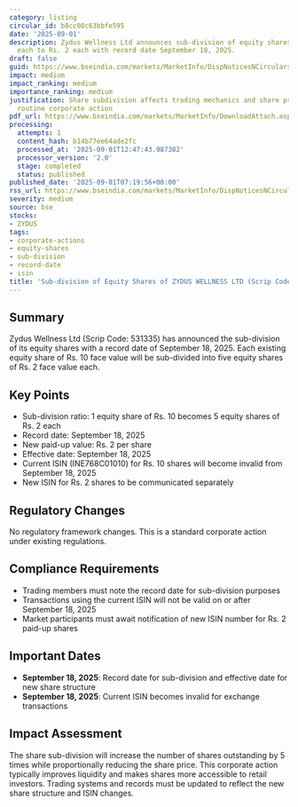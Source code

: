 ```yaml
---
category: listing
circular_id: b8cc08c63bbfe595
date: '2025-09-01'
description: Zydus Wellness Ltd announces sub-division of equity shares from Rs. 10
  each to Rs. 2 each with record date September 18, 2025.
draft: false
guid: https://www.bseindia.com/markets/MarketInfo/DispNoticesNCirculars.aspx?Noticeid={7743AC1A-2EF3-4F76-9BD5-A6D94A41F38C}&noticeno=20250901-8&dt=09/01/2025&icount=8&totcount=36&flag=0
impact: medium
impact_ranking: medium
importance_ranking: medium
justification: Share subdivision affects trading mechanics and share price but is
  routine corporate action
pdf_url: https://www.bseindia.com/markets/MarketInfo/DownloadAttach.aspx?id=20250901-8&attachedId=
processing:
  attempts: 1
  content_hash: b14b77ee64ade2fc
  processed_at: '2025-09-01T12:47:43.987382'
  processor_version: '2.0'
  stage: completed
  status: published
published_date: '2025-09-01T07:19:56+00:00'
rss_url: https://www.bseindia.com/markets/MarketInfo/DispNoticesNCirculars.aspx?Noticeid={7743AC1A-2EF3-4F76-9BD5-A6D94A41F38C}&noticeno=20250901-8&dt=09/01/2025&icount=8&totcount=36&flag=0
severity: medium
source: bse
stocks:
- ZYDUS
tags:
- corporate-actions
- equity-shares
- sub-division
- record-date
- isin
title: 'Sub-division of Equity Shares of ZYDUS WELLNESS LTD (Scrip Code: 531335)'
---
```


## Summary

Zydus Wellness Ltd (Scrip Code: 531335) has announced the sub-division of its equity shares with a record date of September 18, 2025. Each existing equity share of Rs. 10 face value will be sub-divided into five equity shares of Rs. 2 face value each.

## Key Points

- Sub-division ratio: 1 equity share of Rs. 10 becomes 5 equity shares of Rs. 2 each
- Record date: September 18, 2025
- New paid-up value: Rs. 2 per share
- Effective date: September 18, 2025
- Current ISIN (INE768C01010) for Rs. 10 shares will become invalid from September 18, 2025
- New ISIN for Rs. 2 shares to be communicated separately

## Regulatory Changes

No regulatory framework changes. This is a standard corporate action under existing regulations.

## Compliance Requirements

- Trading members must note the record date for sub-division purposes
- Transactions using the current ISIN will not be valid on or after September 18, 2025
- Market participants must await notification of new ISIN number for Rs. 2 paid-up shares

## Important Dates

- **September 18, 2025**: Record date for sub-division and effective date for new share structure
- **September 18, 2025**: Current ISIN becomes invalid for exchange transactions

## Impact Assessment

The share sub-division will increase the number of shares outstanding by 5 times while proportionally reducing the share price. This corporate action typically improves liquidity and makes shares more accessible to retail investors. Trading systems and records must be updated to reflect the new share structure and ISIN changes.